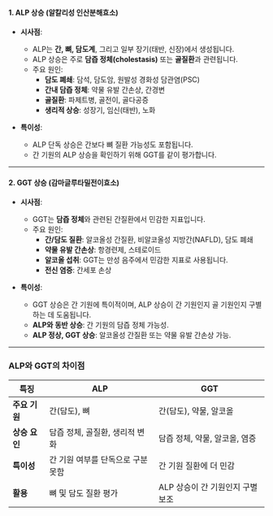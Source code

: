 #### 1. **ALP 상승 (알칼리성 인산분해효소)**

- **시사점**:
    
    - ALP는 **간, 뼈, 담도계**, 그리고 일부 장기(태반, 신장)에서 생성됩니다.
    - ALP 상승은 주로 **담즙 정체(cholestasis)** 또는 **골질환**과 관련됩니다.
    - 주요 원인:
        - **담도 폐쇄**: 담석, 담도암, 원발성 경화성 담관염(PSC)
        - **간내 담즙 정체**: 약물 유발 간손상, 간경변
        - **골질환**: 파제트병, 골전이, 골다공증
        - **생리적 상승**: 성장기, 임신(태반), 노화
- **특이성**:
    
    - ALP 단독 상승은 간보다 뼈 질환 가능성도 포함됩니다.
    - 간 기원의 ALP 상승을 확인하기 위해 GGT를 같이 평가합니다.

---

#### 2. **GGT 상승 (감마글루타밀전이효소)**

- **시사점**:
    
    - GGT는 **담즙 정체**와 관련된 간질환에서 민감한 지표입니다.
    - 주요 원인:
        - **간/담도 질환**: 알코올성 간질환, 비알코올성 지방간(NAFLD), 담도 폐쇄
        - **약물 유발 간손상**: 항경련제, 스테로이드
        - **알코올 섭취**: GGT는 만성 음주에서 민감한 지표로 사용됩니다.
        - **전신 염증**: 간세포 손상
- **특이성**:
    
    - GGT 상승은 간 기원에 특이적이며, ALP 상승이 간 기원인지 골 기원인지 구별하는 데 도움됩니다.
    - **ALP와 동반 상승**: 간 기원의 담즙 정체 가능성.
    - **ALP 정상, GGT 상승**: 알코올성 간질환 또는 약물 유발 간손상 가능.

---

### **ALP와 GGT의 차이점**

|**특징**|**ALP**|**GGT**|
|---|---|---|
|**주요 기원**|간(담도), 뼈|간(담도), 약물, 알코올|
|**상승 요인**|담즙 정체, 골질환, 생리적 변화|담즙 정체, 약물, 알코올, 염증|
|**특이성**|간 기원 여부를 단독으로 구분 못함|간 기원 질환에 더 민감|
|**활용**|뼈 및 담도 질환 평가|ALP 상승이 간 기원인지 구별 보조|

